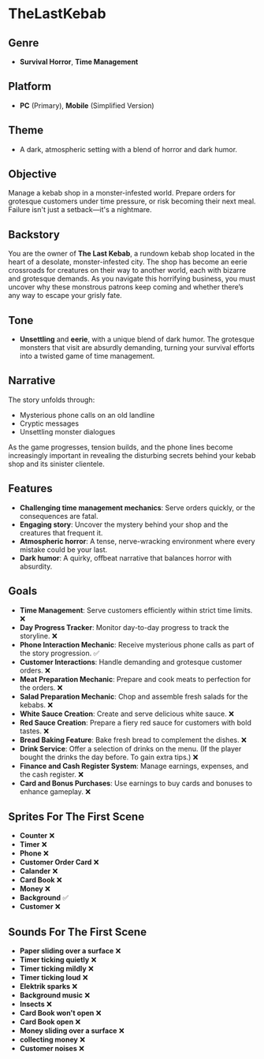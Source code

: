 # TheLastKebab

## Genre
- **Survival Horror**, **Time Management**

## Platform
- **PC** (Primary), **Mobile** (Simplified Version)

## Theme
- A dark, atmospheric setting with a blend of horror and dark humor.

## Objective
Manage a kebab shop in a monster-infested world. Prepare orders for grotesque customers under time pressure, or risk becoming their next meal. Failure isn't just a setback—it's a nightmare.

## Backstory
You are the owner of **The Last Kebab**, a rundown kebab shop located in the heart of a desolate, monster-infested city. The shop has become an eerie crossroads for creatures on their way to another world, each with bizarre and grotesque demands. As you navigate this horrifying business, you must uncover why these monstrous patrons keep coming and whether there’s any way to escape your grisly fate.

## Tone
- **Unsettling** and **eerie**, with a unique blend of dark humor. The grotesque monsters that visit are absurdly demanding, turning your survival efforts into a twisted game of time management.

## Narrative
The story unfolds through:
- Mysterious phone calls on an old landline
- Cryptic messages
- Unsettling monster dialogues

As the game progresses, tension builds, and the phone lines become increasingly important in revealing the disturbing secrets behind your kebab shop and its sinister clientele.

## Features
- **Challenging time management mechanics**: Serve orders quickly, or the consequences are fatal.
- **Engaging story**: Uncover the mystery behind your shop and the creatures that frequent it.
- **Atmospheric horror**: A tense, nerve-wracking environment where every mistake could be your last.
- **Dark humor**: A quirky, offbeat narrative that balances horror with absurdity.

## Goals
- **Time Management**: Serve customers efficiently within strict time limits.                                                           ❌
- **Day Progress Tracker**: Monitor day-to-day progress to track the storyline.                                                         ❌
- **Phone Interaction Mechanic**: Receive mysterious phone calls as part of the story progression.                                      ✅
- **Customer Interactions**: Handle demanding and grotesque customer orders.                                                            ❌
- **Meat Preparation Mechanic**: Prepare and cook meats to perfection for the orders.                                                   ❌
- **Salad Preparation Mechanic**: Chop and assemble fresh salads for the kebabs.                                                        ❌
- **White Sauce Creation**: Create and serve delicious white sauce.                                                                     ❌
- **Red Sauce Creation**: Prepare a fiery red sauce for customers with bold tastes.                                                     ❌
- **Bread Baking Feature**: Bake fresh bread to complement the dishes.                                                                  ❌
- **Drink Service**: Offer a selection of drinks on the menu. (If the player bought the drinks the day before. To gain extra tips.)     ❌
- **Finance and Cash Register System**: Manage earnings, expenses, and the cash register.                                               ❌
- **Card and Bonus Purchases**: Use earnings to buy cards and bonuses to enhance gameplay.                                              ❌

## Sprites For The First Scene
- **Counter** ❌
- **Timer** ❌
- **Phone** ❌
- **Customer Order Card** ❌
- **Calander** ❌
- **Card Book** ❌
- **Money** ❌
- **Background** ✅
- **Customer** ❌

 ## Sounds For The First Scene
- **Paper sliding over a surface** ❌
- **Timer ticking quietly** ❌
- **Timer ticking mildly** ❌
- **Timer ticking loud** ❌
- **Elektrik sparks** ❌
- **Background music** ❌
- **Insects** ❌
- **Card Book won't open** ❌
- **Card Book open** ❌
- **Money sliding over a surface** ❌
- **collecting money** ❌
- **Customer noises** ❌




